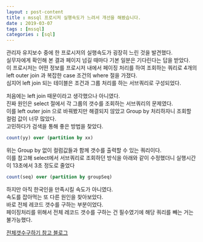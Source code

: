 ```yaml
---
layout : post-content
title : mssql 프로시저 실행속도가 느려서 개선을 해봤습니다. 
date : 2019-03-07
tags : [mssql]
categories : [sql]
---
```


관리자 유지보수 중에 한 프로시저의 실행속도가 굉장히 느린 것을 발견했다.    
실무자에게 확인해 본 결과 페이지 넘길 때마다 기본 일분은 기다린다는 답을 받았다.    
이 프로시저는 어떤 정보를 프로시저 내에서 페이징 처리를 하여 조회하는 쿼리로 4개의 left outer join 과 복잡한 case 조건의 where 절을 가졌다.    
심지어 left join 되는 테이블은 조건과 그룹 처리를 하는 서브쿼리로 구성되었다.    

처음에는 left join 때문이라고 생각했으나 아니였다.    
진짜 원인은 select 절에서 각 그룹의 갯수를 조회하는 서브쿼리의 문제였다.    
이를 left outer join 으로 바꿔봤지만 해결되지 않았고 Group by 처리하자니 조회할 컬럼 값이 너무 많았다.    
고민하다가 검색을 통해 좋은 방법을 찾았다.   

```sql
count(yy) over (partition by xx)
```

위는 Group by 없이 컬럼값들과 함께 갯수를 출력할 수 있는 쿼리이다.    
이를 참고해 select에서 서브쿼리로 조회하던 방식을 아래와 같이 수정했더니 실행시간이 13초에서 3초 정도로 줄었다

```sql
count(seq) over (partition by groupSeq)
```

하지만 아직 한국인을 만족시킬 속도가 아니였다.   
속도를 잡아먹는 또 다른 원인을 찾아보았다.   
바로 전체 레코드 갯수를 구하는 부분이었다.   
페이징처리를 위해서 전체 레코드 갯수를 구하는 건 필수였기에 해당 쿼리를 빼는 거는 불가능했다.   

[전체갯수구하기 참고 블로그](http://m.blog.naver.com/monleychoi/220629982940)
